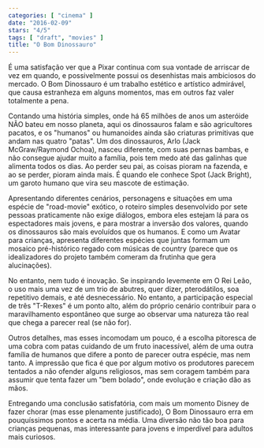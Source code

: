 ```yaml
---
categories: [ "cinema" ]
date: "2016-02-09"
stars: "4/5"
tags: [ "draft", "movies" ]
title: "O Bom Dinossauro"
---
```

É uma satisfação ver que a Pixar continua com sua vontade de arriscar
de vez em quando, e possivelmente possui os desenhistas mais ambiciosos
do mercado. O Bom Dinossauro é um trabalho estético e artístico
admirável, que causa estranheza em alguns momentos, mas em outros faz
valer totalmente a pena.

Contando uma história simples, onde há 65 milhões de anos um asteróide
NÃO bateu em nosso planeta, aqui os dinossauros falam e são agricultores
pacatos, e os "humanos" ou humanoides ainda são criaturas primitivas que
andam nas quatro "patas". Um dos dinossauros, Arlo (Jack McGraw/Raymond
Ochoa), nasceu diferente, com suas pernas bambas, e não consegue ajudar
muito a família, pois tem medo até das galinhas que alimenta todos os
dias. Ao perder seu pai, as coisas pioram na fazenda, e ao se perder,
pioram ainda mais. É quando ele conhece Spot (Jack Bright), um garoto
humano que vira seu mascote de estimação.

Apresentando diferentes cenários, personagens e situações em uma
espécie de "road-movie" exótico, o roteiro simples desenvolvido por
sete pessoas praticamente não exige diálogos, embora eles estejam
lá para os espectadores mais jovens, e para mostrar a inversão dos
valores, quando os dinossauros são mais evoluídos que os humanos. E
como um Avatar para crianças, apresenta diferentes espécies que juntas
formam um mosaico pré-histórico regado com músicas de country (parece
que os idealizadores do projeto também comeram da frutinha que gera
alucinações).

No entanto, nem tudo é inovação. Se inspirando levemente em O
Rei Leão, o uso mais uma vez de um trio de abutres, quer dizer,
pterodátilos, soa repetitivo demais, e até desnecessário. No entanto,
a participação especial de três "T-Rexes" é um ponto alto, além
do próprio cenário contribuir para o maravilhamento espontâneo que
surge ao observar uma natureza tão real que chega a parecer real (se
não for).

Outros detalhes, mas esses incomodam um pouco, é a escolha pitoresca de
uma cobra com patas cuidando de um fruto inacessível, além de uma outra
família de humanos que difere a ponto de parecer outra espécie, mas
nem tanto. A impressão que fica é que por algum motivo os produtores
parecem tentados a não ofender alguns religiosos, mas sem coragem
também para assumir que tenta fazer um "bem bolado", onde evolução
e criação dão as mãos.

Entregando uma conclusão satisfatória, com mais um momento Disney de
fazer chorar (mas esse plenamente justificado), O Bom Dinossauro erra
em pouquíssimos pontos e acerta na média. Uma diversão não tão boa
para crianças pequenas, mas interessante para jovens e imperdível para
adultos mais curiosos.
